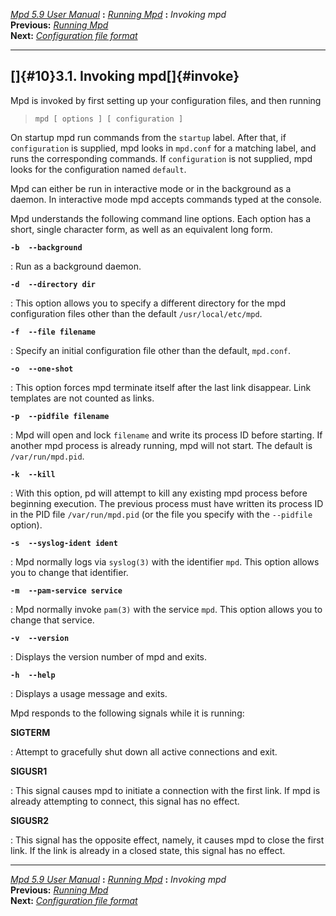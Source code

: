 [*Mpd 5.9 User Manual*](mpd.html) **:** [*Running Mpd*](mpd9.html) **:**
*Invoking mpd*\
**Previous:** [*Running Mpd*](mpd9.html)\
**Next:** [*Configuration file format*](mpd11.html)

------------------------------------------------------------------------

## []{#10}3.1. Invoking mpd[]{#invoke}

Mpd is invoked by first setting up your configuration files, and then
running

> ` mpd [ options ] [ configuration ] `

On startup mpd run commands from the `startup` label. After that, if
`configuration` is supplied, mpd looks in `mpd.conf` for a matching
label, and runs the corresponding commands. If `configuration` is not
supplied, mpd looks for the configuration named `default`.

Mpd can either be run in interactive mode or in the background as a
daemon. In interactive mode mpd accepts commands typed at the console.

Mpd understands the following command line options. Each option has a
short, single character form, as well as an equivalent long form.

**`-b  --background`**

:   Run as a background daemon.

**`-d  --directory dir`**

:   This option allows you to specify a different directory for the mpd
    configuration files other than the default `/usr/local/etc/mpd`.

**`-f  --file filename`**

:   Specify an initial configuration file other than the default,
    `mpd.conf`.

**`-o  --one-shot`**

:   This option forces mpd terminate itself after the last link
    disappear. Link templates are not counted as links.

**`-p  --pidfile filename`**

:   Mpd will open and lock `filename` and write its process ID before
    starting. If another mpd process is already running, mpd will not
    start. The default is `/var/run/mpd.pid`.

**`-k  --kill`**

:   With this option, pd will attempt to kill any existing mpd process
    before beginning execution. The previous process must have written
    its process ID in the PID file `/var/run/mpd.pid` (or the file you
    specify with the `--pidfile` option).

**`-s  --syslog-ident ident`**

:   Mpd normally logs via `syslog(3)` with the identifier `mpd`. This
    option allows you to change that identifier.

**`-m  --pam-service service`**

:   Mpd normally invoke `pam(3)` with the service `mpd`. This option
    allows you to change that service.

**`-v  --version`**

:   Displays the version number of mpd and exits.

**`-h  --help`**

:   Displays a usage message and exits.

Mpd responds to the following signals while it is running:

**SIGTERM**

:   Attempt to gracefully shut down all active connections and exit.

**SIGUSR1**

:   This signal causes mpd to initiate a connection with the first link.
    If mpd is already attempting to connect, this signal has no effect.

**SIGUSR2**

:   This signal has the opposite effect, namely, it causes mpd to close
    the first link. If the link is already in a closed state, this
    signal has no effect.

------------------------------------------------------------------------

[*Mpd 5.9 User Manual*](mpd.html) **:** [*Running Mpd*](mpd9.html) **:**
*Invoking mpd*\
**Previous:** [*Running Mpd*](mpd9.html)\
**Next:** [*Configuration file format*](mpd11.html)
